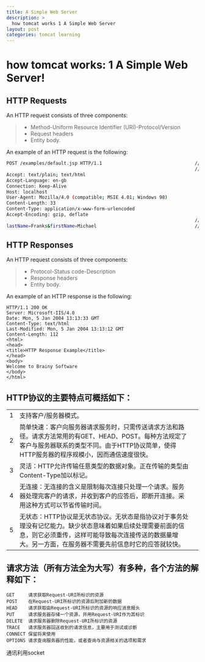 ```yaml
---
title: A Simple Web Server
description: >
  how tomcat works 1 A Simple Web Server
layout: post
categories: tomcat learning
---
```


how tomcat works: 1 A Simple Web Server!
=====================

HTTP Requests
--------
An HTTP request consists of three components:

> 
> - Method-Uniform Resource Identifier (URI)-Protocol/Version
> - Request headers
> - Entity body.

An example of an HTTP request is the following:

```sh
POST /examples/default.jsp HTTP/1.1                                  //method uri protocol/version
                                                                     //blank line
Accept: text/plain; text/html
Accept-Language: en-gb
Connection: Keep-Alive
Host: localhost
User-Agent: Mozilla/4.0 (compatible; MSIE 4.01; Windows 98)
Content-Length: 33
Content-Type: application/x-www-form-urlencoded
Accept-Encoding: gzip, deflate
                                                                     //blank line
lastName=Franks&firstName=Michael                                    //entity body
```
HTTP Responses
--------
An HTTP request consists of three components:

> 
> - Protocol-Status code-Description
> - Response headers
> - Entity body.

An example of an HTTP response is the following:

```
HTTP/1.1 200 OK 
Server: Microsoft-IIS/4.0 
Date: Mon, 5 Jan 2004 13:13:33 GMT 
Content-Type: text/html 
Last-Modified: Mon, 5 Jan 2004 13:13:12 GMT 
Content-Length: 112 
<html>
<head>
<title>HTTP Response Example</title>
</head>
<body>
Welcome to Brainy Software
</body>
</html>
```

HTTP协议的主要特点可概括如下：
----

|       |   |   |
| ---- | ------| -- |
| 1  | 支持客户/服务器模式。 |     |
| 2  |   简单快速：客户向服务器请求服务时，只需传送请求方法和路径。请求方法常用的有GET、HEAD、POST。每种方法规定了客户与服务器联系的类型不同。由于HTTP协议简单，使得HTTP服务器的程序规模小，因而通信速度很快。|    |
| 3  |    灵活：HTTP允许传输任意类型的数据对象。正在传输的类型由Content-Type加以标记。 |   |
| 4  |    无连接：无连接的含义是限制每次连接只处理一个请求。服务器处理完客户的请求，并收到客户的应答后，即断开连接。采用这种方式可以节省传输时间。 |   |
| 5  |    无状态：HTTP协议是无状态协议。无状态是指协议对于事务处理没有记忆能力。缺少状态意味着如果后续处理需要前面的信息，则它必须重传，这样可能导致每次连接传送的数据量增大。另一方面，在服务器不需要先前信息时它的应答就较快。 |   |


请求方法（所有方法全为大写）有多种，各个方法的解释如下：
---
```
GET     请求获取Request-URI所标识的资源
POST    在Request-URI所标识的资源后附加新的数据
HEAD    请求获取由Request-URI所标识的资源的响应消息报头
PUT     请求服务器存储一个资源，并用Request-URI作为其标识
DELETE  请求服务器删除Request-URI所标识的资源
TRACE   请求服务器回送收到的请求信息，主要用于测试或诊断
CONNECT 保留将来使用
OPTIONS 请求查询服务器的性能，或者查询与资源相关的选项和需求 
```

通讯利用socket
